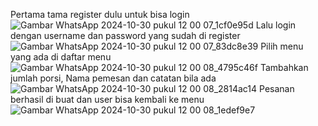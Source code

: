 Pertama tama register dulu untuk bisa login
![Gambar WhatsApp 2024-10-30 pukul 12 00 07_1cf0e95d](https://github.com/user-attachments/assets/6c3ce5f4-c433-45cb-b155-9b959b33a5d7)
Lalu login dengan username dan password yang sudah di register
![Gambar WhatsApp 2024-10-30 pukul 12 00 07_83dc8e39](https://github.com/user-attachments/assets/1ef0d16f-c200-4851-b13a-a5f3ee559e2d)
Pilih menu yang ada di daftar menu
![Gambar WhatsApp 2024-10-30 pukul 12 00 08_4795c46f](https://github.com/user-attachments/assets/51dcd87e-b09e-464c-a04a-0612e9321727)
Tambahkan jumlah porsi, Nama pemesan dan catatan bila ada
![Gambar WhatsApp 2024-10-30 pukul 12 00 08_2814ac14](https://github.com/user-attachments/assets/20d7b09c-7014-4545-840c-7f05fc15dc9a)
Pesanan berhasil di buat dan user bisa kembali ke menu
![Gambar WhatsApp 2024-10-30 pukul 12 00 08_1edef9e7](https://github.com/user-attachments/assets/3878f4c6-a7c0-4c21-9752-91b54b1aee6d)
